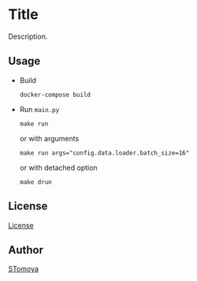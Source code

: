 
# Title

Description.

## Usage

- Build

    ```console
    docker-compose build
    ```

- Run `main.py`

    ```console
    make run
    ```

    or with arguments

    ```console
    make run args="config.data.loader.batch_size=16"
    ```

    or with detached option

    ```console
    make drun
    ```

## License

[License](./LICENSE)

## Author

[STomoya](https://github.com/STomoya/)
